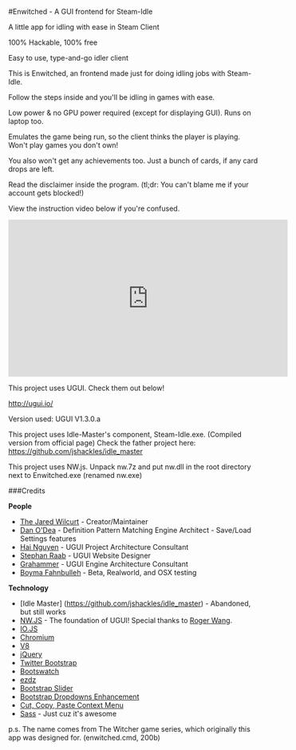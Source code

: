 #Enwitched - A GUI frontend for Steam-Idle

A little app for idling with ease in Steam Client

100% Hackable, 100% free

Easy to use, type-and-go idler client

This is Enwitched, an frontend made just for doing idling jobs with Steam-Idle.

Follow the steps inside and you'll be idling in games with ease.

Low power & no GPU power required (except for displaying GUI). Runs on laptop too.

Emulates the game being run, so the client thinks the player is playing. Won't play games you don't own!

You also won't get any achievements too. Just a bunch of cards, if any card drops are left.

Read the disclaimer inside the program. (tl;dr: You can't blame me if your account gets blocked!)

View the instruction video below if you're confused.
<iframe width="560" height="315" src="https://www.youtube.com/embed/hM5Xdr86EC4?rel=0" frameborder="0" allowfullscreen></iframe>

This project uses UGUI. Check them out below!

http://ugui.io/

Version used: UGUI V1.3.0.a

This project uses Idle-Master's component, Steam-Idle.exe.
(Compiled version from official page)
Check the father project here: https://github.com/jshackles/idle_master

This project uses NW.js. Unpack nw.7z and put nw.dll in the root directory next to Enwitched.exe (renamed nw.exe)

###Credits

**People**
* [The Jared Wilcurt](http://github.com/TheJaredWilcurt) - Creator/Maintainer
* [Dan O'Dea](http://github.com/DanOdea) - Definition Pattern Matching Engine Architect - Save/Load Settings features
* [Hai Nguyen](http://github.com/hai5nguy) - UGUI Project Architecture Consultant
* [Stephan Raab](http://github.com/StephanRaab) - UGUI Website Designer
* [Grahammer](http://github.com/GWatt) - UGUI Engine Architecture Consultant
* [Boyma Fahnbulleh](http://github.com/boymanjor) - Beta, Realworld, and OSX testing

**Technology**
* [Idle Master] (https://github.com/jshackles/idle_master) - Abandoned, but still works
* [NW.JS](http://nwjs.io) - The foundation of UGUI! Special thanks to [Roger Wang](https://github.com/rogerwang).
 * [IO.JS](http://iojs.org)
 * [Chromium](http://www.chromium.org)
 * [V8](https://code.google.com/p/v8)
* [jQuery](http://jquery.com)
* [Twitter Bootstrap](http://getbootstrap.com)
* [Bootswatch](http://bootswatch.com)
* [ezdz](https://github.com/jaysalvat/ezdz)
* [Bootstrap Slider](http://seiyria.github.io/bootstrap-slider)
* [Bootstrap Dropdowns Enhancement](http://behigh.github.io/bootstrap_dropdowns_enhancement)
* [Cut, Copy, Paste Context Menu](https://github.com/b1rdex/nw-contextmenu)
* [Sass](http://sass-lang.com) - Just cuz it's awesome

p.s. The name comes from The Witcher game series, which originally this app was designed for. (enwitched.cmd, 200b)
